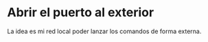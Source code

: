 

# Abrir el puerto al exterior

La idea es mi red local poder lanzar los comandos de forma externa.
